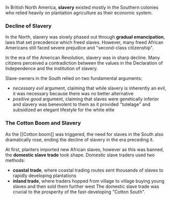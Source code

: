 In British North America, **slavery** existed mostly in the Southern colonies who relied heavily on plantation agriculture as their economic system. 

### Decline of Slavery
In the North, slavery was slowly phased out through **gradual emancipation**, laws that set precedence which freed slaves. However, many freed African Americans still faced severe prejudice and "second-class citizenship".

In the era of the American Revolution, slavery was in sharp decline. Many citizens perceived a contradiction between the values in the Declaration of Independence and the institution of slavery.

Slave-owners in the South relied on two fundamental arguments:
- *necessary evil* argument, claiming that while slavery is inherently an evil, it was necessary because there was no better alternative
- *positive good* argument, claiming that slaves were genetically inferior and slavery was benevolent to them as it provided "tutelage" and subsidized an elegant lifestyle for the white elite

### The Cotton Boom and Slavery
As the [[Cotton boom]] was triggered, the need for slaves in the South also dramatically rose, ending the decline of slavery in the era preceding it.

At first, planters imported new African slaves, however as this was banned, the **domestic slave trade** took shape. Domestic slave traders used two methods:
- **coastal trade**, where coastal trading routes sent thousands of slaves to rapidly developing plantations
- **inland trade**, where traders hopped from village to village buying young slaves and then sold them further west
The domestic slave trade was crucial to the prosperity of the fast-developing "Cotton South".
